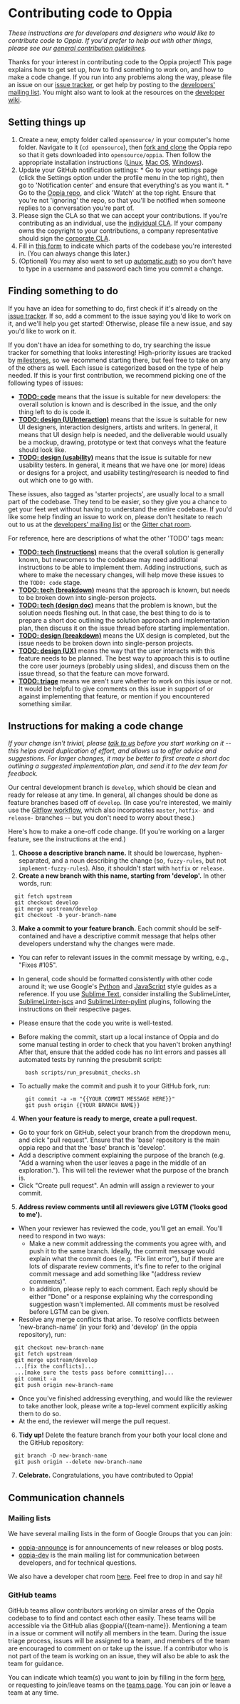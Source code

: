 # Contributing code to Oppia

*These instructions are for developers and designers who would like to contribute code to Oppia. If you'd prefer to help out with other things, please see our [general contribution guidelines](https://github.com/oppia/oppia/wiki/Contributing-to-Oppia).*

Thanks for your interest in contributing code to the Oppia project! This page explains how to get set up, how to find something to work on, and how to make a code change. If you run into any problems along the way, please file an issue on our [issue tracker](https://github.com/oppia/oppia/issues), or get help by posting to the [developers' mailing list](https://groups.google.com/forum/#!forum/oppia-dev). You might also want to look at the resources on the [developer wiki](https://github.com/oppia/oppia/wiki).

## Setting things up

  1. Create a new, empty folder called `opensource/` in your computer's home folder. Navigate to it (`cd opensource`), then [fork and clone](https://help.github.com/articles/fork-a-repo/) the Oppia repo so that it gets downloaded into `opensource/oppia`. Then follow the appropriate installation instructions ([Linux](https://github.com/oppia/oppia/wiki/Installing-Oppia-%28Linux%29), [Mac OS](https://github.com/oppia/oppia/wiki/Installing-Oppia-%28Mac-OS%29), [Windows](https://github.com/oppia/oppia/wiki/Installing-Oppia-%28Windows%29)).
  2. Update your GitHub notification settings:
    * Go to your settings page (click the Settings option under the profile menu in the top right), then go to 'Notification center' and ensure that everything's as you want it.
    * Go to the [Oppia repo](https://github.com/oppia/oppia), and click 'Watch' at the top right. Ensure that you're not 'ignoring' the repo, so that you'll be notified when someone replies to a conversation you're part of.
  3. Please sign the CLA so that we can accept your contributions. If you're contributing as an individual, use the [individual CLA](https://goo.gl/forms/AttNH80OV0). If your company owns the copyright to your contributions, a company representative should sign the [corporate CLA](https://goo.gl/forms/xDq9gK3Zcv).
  4. Fill in [this form](http://goo.gl/forms/kXILyztnfS) to indicate which parts of the codebase you're interested in. (You can always change this later.)
  5. (Optional) You may also want to set up [automatic auth](https://help.github.com/articles/set-up-git/#next-steps-authenticating-with-github-from-git) so you don't have to type in a username and password each time you commit a change.

## Finding something to do

If you have an idea for something to do, first check if it's already on the [issue tracker](https://github.com/oppia/oppia/issues). If so, add a comment to the issue saying you'd like to work on it, and we'll help you get started! Otherwise, please file a new issue, and say you'd like to work on it.

If you don't have an idea for something to do, try searching the issue tracker for something that looks interesting! High-priority issues are tracked by [milestones](https://github.com/oppia/oppia/milestones), so we recommend starting there, but feel free to take on any of the others as well. Each issue is categorized based on the type of help needed. If this is your first contribution, we recommend picking one of the following types of issues:

  * **[TODO: code](https://github.com/oppia/oppia/labels/TODO%3A%20code)** means that the issue is suitable for new developers: the overall solution is known and is described in the issue, and the only thing left to do is code it.
  * **[TODO: design (UI/Interaction)](https://github.com/oppia/oppia/labels/TODO%3A%20design%20%28UI%2Finteraction%29)** means that the issue is suitable for new UI designers, interaction designers, artists and writers. In general, it means that UI design help is needed, and the deliverable would usually be a mockup, drawing, prototype or text that conveys what the feature should look like. 
  * **[TODO: design (usability)](https://github.com/oppia/oppia/labels/TODO%3A%20design%20%28usability%29)** means that the  issue is suitable for new usability testers. In general, it means that we have one (or more) ideas or designs for a project, and usability testing/research is needed to find out which one to go with. 

These issues, also tagged as 'starter projects', are usually local to a small part of the codebase. They tend to be easier, so they give you a chance to get your feet wet without having to understand the entire codebase. If you'd like some help finding an issue to work on, please don't hesitate to reach out to us at the [developers' mailing list](https://groups.google.com/forum/#!forum/oppia-dev) or the [Gitter chat room](https://gitter.im/oppia/oppia-chat).

For reference, here are descriptions of what the other 'TODO' tags mean:
  * **[TODO: tech (instructions)](https://github.com/oppia/oppia/labels/TODO%3A%20tech%20%28instructions%29)** means that the overall solution is generally known, but newcomers to the codebase may need additional instructions to be able to implement them. Adding instructions, such as where to make the necessary changes, will help move these issues to the `TODO: code` stage.
  * **[TODO: tech (breakdown)](https://github.com/oppia/oppia/labels/TODO%3A%20tech%20%28breakdown%29)** means that the approach is known, but needs to be broken down into single-person projects.
  * **[TODO: tech (design doc)](https://github.com/oppia/oppia/labels/TODO%3A%20tech%20%28design%20doc%29)** means that the problem is known, but the solution needs fleshing out. In that case, the best thing to do is to prepare a short doc outlining the solution approach and implementation plan, then discuss it on the issue thread before starting implementation.
  * **[TODO: design (breakdown)](https://github.com/oppia/oppia/labels/TODO%3A%20design%20%breakdown%29)** means the UX design is completed, but the issue needs to be broken down into single-person projects.
  * **[TODO: design (UX)](https://github.com/oppia/oppia/labels/TODO%3A%20design%20%UX%29)** means the way that the user interacts with this feature needs to be planned. The best way to approach this is to outline the core user journeys (probably using slides), and discuss them on the issue thread, so that the feature can move forward.
  * **[TODO: triage](https://github.com/oppia/oppia/labels/TODO%3A%20triage)** means we aren't sure whether to work on this issue or not. It would be helpful to give comments on this issue in support of or against implementing that feature, or mention if you encountered something similar.

## Instructions for making a code change

*If your change isn't trivial, please [talk to us](https://gitter.im/oppia/oppia-chat) before you start working on it -- this helps avoid duplication of effort, and allows us to offer advice and suggestions. For larger changes, it may be better to first create a short doc outlining a suggested implementation plan, and send it to the dev team for feedback.*

Our central development branch is `develop`, which should be clean and ready for release at any time. In general, all changes should be done as feature branches based off of `develop`. (In case you're interested, we mainly use the [Gitflow workflow](https://www.atlassian.com/git/tutorials/comparing-workflows/gitflow-workflow), which also incorporates `master`, `hotfix-` and `release-` branches -- but you don't need to worry about these.)

Here's how to make a one-off code change. (If you're working on a larger feature, see the instructions at the end.)

1. **Choose a descriptive branch name.** It should be lowercase, hyphen-separated, and a noun describing the change (so, `fuzzy-rules`, but not `implement-fuzzy-rules`). Also, it shouldn't start with `hotfix` or `release`.
2. **Create a new branch with this name, starting from 'develop'.** In other words, run:

  ```
    git fetch upstream
    git checkout develop
    git merge upstream/develop
    git checkout -b your-branch-name
  ```

3. **Make a commit to your feature branch.** Each commit should be self-contained and have a descriptive commit message that helps other developers understand why the changes were made.
  * You can refer to relevant issues in the commit message by writing, e.g., "Fixes #105".
  * In general, code should be formatted consistently with other code around it; we use Google's [Python](http://google-styleguide.googlecode.com/svn/trunk/pyguide.html) and [JavaScript](https://google-styleguide.googlecode.com/svn/trunk/javascriptguide.xml) style guides as a reference. If you use [Sublime Text](http://www.sublimetext.com/), consider installing the SublimeLinter, [SublimeLinter-jscs](https://github.com/SublimeLinter/SublimeLinter-jscs) and [SublimeLinter-pylint](https://github.com/SublimeLinter/SublimeLinter-pylint) plugins, following the instructions on their respective pages.
  * Please ensure that the code you write is well-tested.
  * Before making the commit, start up a local instance of Oppia and do some manual testing in order to check that you haven't broken anything! After that, ensure that the added code has no lint errors and passes all automated tests by running the presubmit script:

    ```
      bash scripts/run_presubmit_checks.sh
    ```

  * To actually make the commit and push it to your GitHub fork, run:

    ```
      git commit -a -m "{{YOUR COMMIT MESSAGE HERE}}"
      git push origin {{YOUR BRANCH NAME}}
    ```

4. **When your feature is ready to merge, create a pull request.**
  * Go to your fork on GitHub, select your branch from the dropdown menu, and click "pull request". Ensure that the 'base' repository is the main oppia repo and that the 'base' branch is 'develop'.
  * Add a descriptive comment explaining the purpose of the branch (e.g. "Add a warning when the user leaves a page in the middle of an exploration."). This will tell the reviewer what the purpose of the branch is.
  * Click "Create pull request". An admin will assign a reviewer to your commit.
5. **Address review comments until all reviewers give LGTM ('looks good to me').**
  * When your reviewer has reviewed the code, you'll get an email. You'll need to respond in two ways:
     * Make a new commit addressing the comments you agree with, and push it to the same branch. Ideally, the commit message would explain what the commit does (e.g. "Fix lint error"), but if there are lots of disparate review comments, it's fine to refer to the original commit message and add something like "(address review comments)".
     * In addition, please reply to each comment. Each reply should be either "Done" or a response explaining why the corresponding suggestion wasn't implemented. All comments must be resolved before LGTM can be given.
  * Resolve any merge conflicts that arise. To resolve conflicts between 'new-branch-name' (in your fork) and 'develop' (in the oppia repository), run:

  ```
    git checkout new-branch-name
    git fetch upstream
    git merge upstream/develop
    ...[fix the conflicts]...
    ...[make sure the tests pass before committing]...
    git commit -a
    git push origin new-branch-name
  ```
  * Once you've finished addressing everything, and would like the reviewer to take another look, please write a top-level comment explicitly asking them to do so.
  * At the end, the reviewer will merge the pull request.
6. **Tidy up!** Delete the feature branch from your both your local clone and the GitHub repository:

  ```
    git branch -D new-branch-name
    git push origin --delete new-branch-name
  ```

7. **Celebrate.** Congratulations, you have contributed to Oppia!

## Communication channels

### Mailing lists

We have several mailing lists in the form of Google Groups that you can join:
  * [oppia-announce](https://groups.google.com/forum/#!forum/oppia-announce) is for announcements of new releases or blog posts.
  * [oppia-dev](https://groups.google.com/forum/#!forum/oppia-dev) is the main mailing list for communication between developers, and for technical questions.

We also have a developer chat room [here](https://gitter.im/oppia/oppia-chat). Feel free to drop in and say hi!

### GitHub teams

GitHub teams allow contributors working on similar areas of the Oppia codebase to to find and contact each other easily. These teams will be accessible via the GitHub alias @oppia/{{team-name}}. Mentioning a team in a issue or comment will notify all members in the team. During the issue triage process, issues will be assigned to a team, and members of the team are encouraged to comment on or take up the issue. If a contributor who is not part of the team is working on an issue, they will also be able to ask the team for guidance.

You can indicate which team(s) you want to join by filling in the form [here](http://goo.gl/forms/kXILyztnfS), or requesting to join/leave teams on the [teams page](https://github.com/orgs/oppia/teams). You can join or leave a team at any time.
